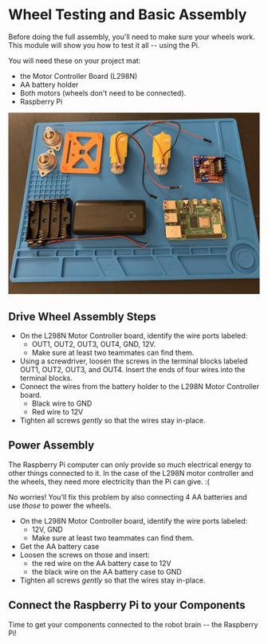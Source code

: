 # Wheel Testing and Basic Assembly

Before doing the full assembly, you'll need to make sure your wheels work. This module will show you how to test it all -- using the Pi.

You will need these on your project mat:

* the Motor Controller Board (L298N)
* AA battery holder
* Both motors (wheels don't need to be connected). 
* Raspberry Pi

![mat view](pics/components_on_mat.jpg)

## Drive Wheel Assembly Steps

* On the L298N Motor Controller board, identify the wire ports labeled:
    * OUT1, OUT2, OUT3, OUT4, GND, 12V.
    * Make sure at least two teammates can find them.
* Using a screwdriver, loosen the screws in the terminal blocks labeled OUT1, OUT2, OUT3, and OUT4. Insert the ends of four wires into the terminal blocks.
* Connect the wires from the battery holder to the L298N Motor Controller board.
    * Black wire to GND
    * Red wire to 12V
* Tighten all screws _gently_ so that the wires stay in-place.

## Power Assembly

The Raspberry Pi computer can only provide so much electrical energy to other things connected to it. In the case of the L298N motor controller and the wheels, they need more electricity than the Pi can give. :( 

No worries! You'll fix this problem by also connecting 4 AA batteries and use _those_ to power the wheels.

* On the L298N Motor Controller board, identify the wire ports labeled:
    * 12V, GND
    * Make sure at least two teammates can find them.
* Get the AA battery case
* Loosen the screws on those and insert:
    * the red wire on the AA battery case to 12V
    * the black wire on the AA battery case to GND
* Tighten all screws _gently_ so that the wires stay in-place.

## Connect the Raspberry Pi to your Components

Time to get your components connected to the robot brain -- the Raspberry Pi!
